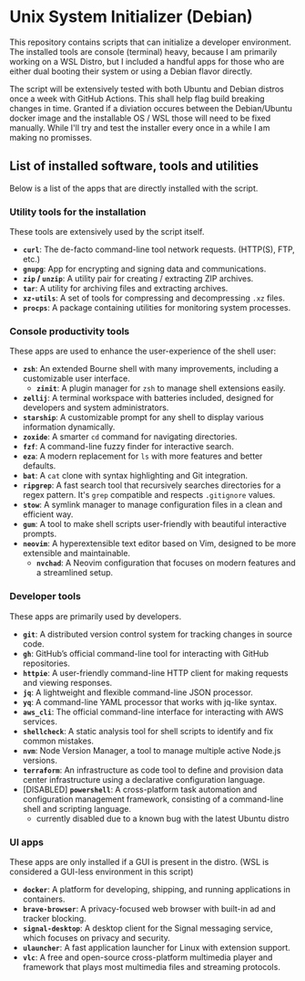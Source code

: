 # Unix System Initializer (Debian)

This repository contains scripts that can initialize a developer environment. The installed tools are console (terminal)
heavy, because I am primarily working on a WSL Distro, but I included a handful apps for those who are either dual
booting their system or using a Debian flavor directly.

The script will be extensively tested with both Ubuntu and Debian distros once a week with GitHub Actions. This shall
help flag build breaking changes in time. Granted if a diviation occures between the Debian/Ubuntu docker image and the
installable OS / WSL those will need to be fixed manually. While I'll try and test the installer every once in a while
I am making no promisses.

## List of installed software, tools and utilities

Below is a list of the apps that are directly installed with the script.

### Utility tools for the installation

These tools are extensively used by the script itself.

- **`curl`**: The de-facto command-line tool network requests. (HTTP(S), FTP, etc.)
- **`gnupg`**: App for encrypting and signing data and communications.
- **`zip` / `unzip`**: A utility pair for creating / extracting ZIP archives.
- **`tar`**: A utility for archiving files and extracting archives.
- **`xz-utils`**: A set of tools for compressing and decompressing `.xz` files.
- **`procps`**: A package containing utilities for monitoring system processes.

### Console productivity tools

These apps are used to enhance the user-experience of the shell user:

- **`zsh`**: An extended Bourne shell with many improvements, including a customizable user interface.
  - **`zinit`**: A plugin manager for `zsh` to manage shell extensions easily.
- **`zellij`**: A terminal workspace with batteries included, designed for developers and system administrators.
- **`starship`**: A customizable prompt for any shell to display various information dynamically.
- **`zoxide`**: A smarter `cd` command for navigating directories.
- **`fzf`**: A command-line fuzzy finder for interactive search.
- **`eza`**: A modern replacement for `ls` with more features and better defaults.
- **`bat`**: A `cat` clone with syntax highlighting and Git integration.
- **`ripgrep`**: A fast search tool that recursively searches directories for a regex pattern. It's `grep` compatible and respects `.gitignore` values.
- **`stow`**: A symlink manager to manage configuration files in a clean and efficient way.
- **`gum`**: A tool to make shell scripts user-friendly with beautiful interactive prompts.
- **`neovim`**: A hyperextensible text editor based on Vim, designed to be more extensible and maintainable.
  - **`nvchad`**: A Neovim configuration that focuses on modern features and a streamlined setup.

### Developer tools

These apps are primarily used by developers.

- **`git`**: A distributed version control system for tracking changes in source code.
- **`gh`**: GitHub’s official command-line tool for interacting with GitHub repositories.
- **`httpie`**: A user-friendly command-line HTTP client for making requests and viewing responses.
- **`jq`**: A lightweight and flexible command-line JSON processor.
- **`yq`**: A command-line YAML processor that works with jq-like syntax.
- **`aws_cli`**: The official command-line interface for interacting with AWS services.
- **`shellcheck`**: A static analysis tool for shell scripts to identify and fix common mistakes.
- **`nvm`**: Node Version Manager, a tool to manage multiple active Node.js versions.
- **`terraform`**: An infrastructure as code tool to define and provision data center infrastructure using a declarative configuration language.
- [DISABLED] **`powershell`**: A cross-platform task automation and configuration management framework, consisting of a command-line shell and scripting language.
  - currently disabled due to a known bug with the latest Ubuntu distro

### UI apps

These apps are only installed if a GUI is present in the distro. (WSL is considered a GUI-less environment in this script)

- **`docker`**: A platform for developing, shipping, and running applications in containers.
- **`brave-browser`**: A privacy-focused web browser with built-in ad and tracker blocking.
- **`signal-desktop`**: A desktop client for the Signal messaging service, which focuses on privacy and security.
- **`ulauncher`**: A fast application launcher for Linux with extension support.
- **`vlc`**: A free and open-source cross-platform multimedia player and framework that plays most multimedia files and streaming protocols.
